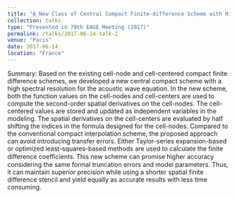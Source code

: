 ```yaml
---
title: "A New Class of Central Compact Finite-difference Scheme with High Spectral Resolution for Acoustic Wave Equation"
collection: talks
type: "Presented in 79th EAGE Meeting (2017)"
permalink: /talks/2017-06-14-talk-2
venue: "Paris"
date: 2017-06-14
location: "France"
---
```

Summary: Based on the existing cell-node and cell-centered compact finite difference schemes, we developed a new central compact scheme with a high spectral resolution for the acoustic wave equation. In the new scheme, both the function values on the cell-nodes and cell-centers are used to compute the second-order spatial derivatives on the cell-nodes. The cell-centered values are stored and updated as independent variables in the modeling. The spatial derivatives on the cell-centers are evaluated by half shifting the indices in the formula designed for the cell-nodes. Compared to the conventional compact interpolation scheme, the proposed approach can avoid introducing transfer errors. Either Taylor-series expansion-based or optimized least-squares-based methods are used to calculate the finite difference coeﬃcients. This new scheme can promise higher accuracy considering the same formal truncation errors and model parameters. Thus, it can maintain superior precision while using a shorter spatial finite difference stencil and yield equally as accurate results with less time consuming.
